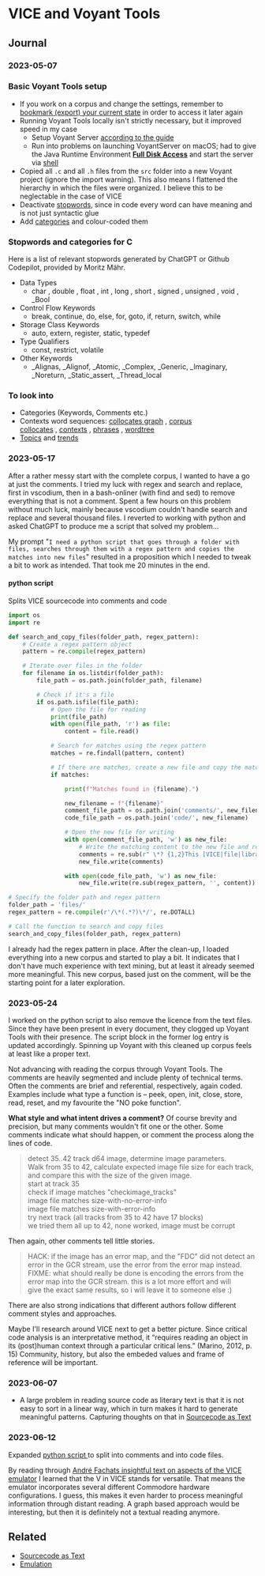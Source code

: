 # VICE and Voyant Tools

## Journal
### 2023-05-07
### Basic Voyant Tools setup
- If you work on a corpus and change the settings, remember to [bookmark (export) your current state](https://voyant-tools.org/docs/#!/guide/start-section-bookmarking-your-corpus) in order to access it later again
- Running Voyant Tools locally isn't strictly necessary, but it improved speed in my case
	- Setup Voyant Server [according to the guide](https://voyant-tools.org/docs/#!/guide/server)
	- Run into problems on launching VoyantServer on macOS; had to give the Java Runtime Environment **[Full Disk Access](https://discussions.apple.com/thread/254608797)** and start the server via [shell](https://brogramo.com/java-application-launch-failed-check-console-for-possible-error-message/)
- Copied all `.c` and all `.h` files from the `src` folder into a new Voyant project (ignore the import warning). This also means I flattened the hierarchy in which the files were organized. I believe this to be neglectable in the case of VICE
- Deactivate [stopwords](https://voyant-tools.org/docs/#!/guide/stopwords), since in code every word can have meaning and is not just syntactic glue
- Add [categories](https://voyant-tools.org/docs/#!/guide/categories) and colour-coded them

### Stopwords and categories for C
Here is a list of relevant stopwords generated by ChatGPT or Github Codepilot, provided by Moritz Mähr.

- Data Types
	- char , double , float , int , long , short , signed , unsigned , void , _Bool
 - Control Flow Keywords
	- break, continue, do, else, for, goto, if, return, switch, while
- Storage Class Keywords
	- auto, extern, register, static, typedef
- Type Qualifiers
	- const, restrict, volatile
- Other Keywords
	- _Alignas, _Alignof, _Atomic, _Complex, _Generic, _Imaginary, _Noreturn, _Static_assert, _Thread_local

### To look into
- Categories (Keywords, Comments etc.)
- Contexts word sequences: [collocates graph](https://voyant-tools.org/docs/#!/guide/collocatesgraph) , [corpus collocates](https://voyant-tools.org/docs/#!/guide/corpuscollocates) , [contexts](https://voyant-tools.org/docs/#!/guide/contexts) , [phrases](https://voyant-tools.org/docs/#!/guide/phrases) , [wordtree](https://voyant-tools.org/docs/#!/guide/wordtree)
- [Topics](https://voyant-tools.org/docs/#!/guide/topics) and [trends](https://voyant-tools.org/docs/#!/guide/trends)

### 2023-05-17
After a rather messy start with the complete corpus, I wanted to have a go at just the comments. I tried my luck with regex and search and replace, first in vscodium, then in a bash-onliner (with find and sed) to remove everything that is not a comment. Spent a few hours on this problem without much luck, mainly because vscodium couldn't handle search and replace and several thousand files. I reverted to working with python and asked ChatGPT to produce me a script that solved my problem…

My prompt "`I need a python script that goes through a folder with files, searches through them with a regex pattern and copies the matches into new files`" resulted in a proposition which I needed to tweak a bit to work as intended. That took me 20 minutes in the end.

#### python script
Splits VICE sourcecode into comments and code

```python
import os
import re

def search_and_copy_files(folder_path, regex_pattern):
    # Create a regex pattern object
    pattern = re.compile(regex_pattern)

    # Iterate over files in the folder
    for filename in os.listdir(folder_path):
        file_path = os.path.join(folder_path, filename)

        # Check if it's a file
        if os.path.isfile(file_path):
            # Open the file for reading
            print(file_path)
            with open(file_path, 'r') as file:
                content = file.read()

            # Search for matches using the regex pattern
            matches = re.findall(pattern, content)

            # If there are matches, create a new file and copy the matching content
            if matches:

                print(f"Matches found in {filename}.")

                new_filename = f"{filename}"
                comment_file_path = os.path.join('comments/', new_filename)
                code_file_path = os.path.join('code/', new_filename)

                # Open the new file for writing
                with open(comment_file_path, 'w') as new_file:
                    # Write the matching content to the new file and remove license stuff
                    comments = re.sub(r" \*? {1,2}This [VICE|file|library|program][\s\S]*(USA|licenses\/>)\.?", '', '\n'.join(matches))
                    new_file.write(comments)

                with open(code_file_path, 'w') as new_file:
                    new_file.write(re.sub(regex_pattern, '', content))

# Specify the folder path and regex pattern
folder_path = 'files/'
regex_pattern = re.compile(r'/\*(.*?)\*/', re.DOTALL)

# Call the function to search and copy files
search_and_copy_files(folder_path, regex_pattern)
```

I already had the regex pattern in place. After the clean-up, I loaded everything into a new corpus and started to play a bit. It indicates that I don't have much experience with text mining, but at least it already seemed more meaningful. This new corpus, based just on the comment, will be the starting point for a later exploration.

### 2023-05-24
I worked on the python script to also remove the licence from the text files. Since they have been present in every document, they clogged up Voyant Tools with their presence. The script block in the former log entry is updated accordingly. Spinning up Voyant with this cleaned up corpus feels at least like a proper text.

Not advancing with reading the corpus through Voyant Tools. The comments are heavily segmented and include plenty of technical terms. Often the comments are brief and referential, respectively, again coded. Examples include what type a function is – peek, open, init, close, store, read, reset, and my favourite the "NO poke function".

**What style and what intent drives a comment?** Of course brevity and precision, but many comments wouldn't fit one or the other. Some comments indicate what should happen, or comment the process along the lines of code.

> detect 35..42 track d64 image, determine image parameters.<br>
			 Walk from 35 to 42, calculate expected image file size for each track,<br>
			 and compare this with the size of the given image. <br>
		start at track 35 <br>
		check if image matches "checkimage_tracks" <br>
		image file matches size-with-no-error-info <br>
		image file matches size-with-error-info <br>
		try next track (all tracks from 35 to 42 have 17 blocks) <br>
		we tried them all up to 42, none worked, image must be corrupt 

Then again, other comments tell little stories.

> HACK: if the image has an error map, and the "FDC" did not detect an<br>
		error in the GCR stream, use the error from the error map instead.<br>
		FIXME: what should really be done is encoding the errors from the<br>
		error map into the GCR stream. this is a lot more effort and will<br>
		give the exact same results, so i will leave it to someone else :)

There are also strong indications that different authors follow different comment styles and approaches.

Maybe I'll research around VICE next to get a better picture. Since critical code analysis is an interpretative method, it “requires reading an object in its (post)human context through a particular critical lens.” (Marino, 2012, p. 15) Community, history, but also the embeded values and frame of reference will be important.

### 2023-06-07
- A large problem in reading source code as literary text is that it is not easy to sort in a linear way, which in turn makes it hard to generate meaningful patterns. Capturing thoughts on that in [Sourcecode as Text](notes/Sourcecode%20as%20Text.md)

### 2023-06-12
Expanded [python script ](#python%20script) to split into comments and into code files.

By reading through [André Fachats insightful text on aspects of the VICE emulator](literature/holtgenShiftRestoreEscapeRetrocomputingUnd2014.md) I learned that the V in VICE stands for versatile. That means the emulator incorporates several different Commodore hardware configurations. I guess, this makes it even harder to process meaningful information through distant reading. A graph based approach would be interesting, but then it is definitely not a textual reading anymore.

## Related
- [Sourcecode as Text](notes/Sourcecode%20as%20Text.md)
- [Emulation](notes/Emulation.md)